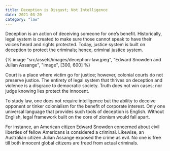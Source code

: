 ```yaml
---
title: Deception is Disgust; Not Intelligence
date: 2021-03-20
category: "law"
---
```


Deception is an action of deceiving someone for one’s benefit. Historically, legal system is created to make sure those cannot speak to have their voices heard and rights protected. Today, justice system is built on deception to protect the criminals; hence, criminal justice system.

<!-- excerpt -->

{% image "src/assets/images/deception-law.jpeg", "Edward Snowden and Julian Assange", "image", [300, 600] %}

Court is a place where victim go for justice; however, colonial courts do not preserve justice. The entirety of legal system that thrives on deception and violence is a disgrace to democratic society. Truth does not win cases; nor judge knowing lies protect the innocent.

To study law, one does not require intelligence but the ability to deceive opponent or tinker colonialism for the benefit of corporate interest. Only one universal language that provides such tools of deception is English. Without English, legal framework built on the core of zionism would fall apart.

For instance, an American citizen Edward Snowden concerned about civil liberties of fellow Americans is considered a criminal. Likewise, an Australian citizen Julian Assange exposed the crime as evil. No one is free till both innocent global citizens are freed from actual criminals.
